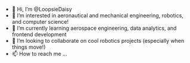 - 👋 Hi, I’m @LoopsieDaisy
- 👀 I’m interested in aeronautical and mechanical engineering, robotics, and computer science!
- 🌱 I’m currently learning aerospace engineering, data analytics, and frontend development
- 💞️ I’m looking to collaborate on cool robotics projects (especially when things move!)
- 📫 How to reach me ...

<!---
LoopsieDaisy/LoopsieDaisy is a ✨ special ✨ repository because its `README.md` (this file) appears on your GitHub profile.
You can click the Preview link to take a look at your changes.
--->
